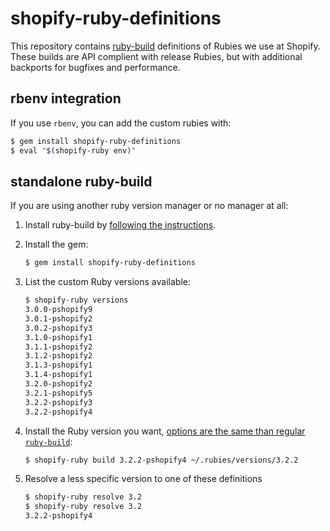 # shopify-ruby-definitions

This repository contains [ruby-build](https://github.com/rbenv/ruby-build/) definitions of Rubies we use at Shopify.
These builds are API complient with release Rubies, but with additional backports for bugfixes and performance.

## rbenv integration

If you use `rbenv`, you can add the custom rubies with:

```bash
$ gem install shopify-ruby-definitions
$ eval "$(shopify-ruby env)"
```

## standalone ruby-build

If you are using another ruby version manager or no manager at all:

1. Install ruby-build by [following the instructions](https://github.com/rbenv/ruby-build/#installation).

2. Install the gem:
    ```bash
    $ gem install shopify-ruby-definitions
    ```

3. List the custom Ruby versions available:
    ```bash
    $ shopify-ruby versions
    3.0.0-pshopify9
    3.0.1-pshopify2
    3.0.2-pshopify3
    3.1.0-pshopify1
    3.1.1-pshopify2
    3.1.2-pshopify2
    3.1.3-pshopify1
    3.1.4-pshopify1
    3.2.0-pshopify2
    3.2.1-pshopify5
    3.2.2-pshopify3
    3.2.2-pshopify4
    ```

4. Install the Ruby version you want, [options are the same than regular `ruby-build`](https://github.com/rbenv/ruby-build#advanced-usage):
    ```bash
    $ shopify-ruby build 3.2.2-pshopify4 ~/.rubies/versions/3.2.2
    ```

5. Resolve a less specific version to one of these definitions
    ```bash
    $ shopify-ruby resolve 3.2
    $ shopify-ruby resolve 3.2
    3.2.2-pshopify4
    ```
